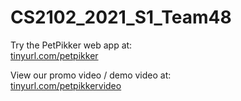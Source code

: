 # CS2102_2021_S1_Team48

Try the PetPikker web app at:\
[tinyurl.com/petpikker](https://tinyurl.com/petpikker)

View our promo video / demo video at:\
[tinyurl.com/petpikkervideo](https://tinyurl.com/petpikkervideo)

